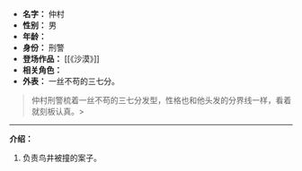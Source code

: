 
- **名字：** 仲村
- **性别：** 男
- **年龄：** 
- **身份：** 刑警
- **登场作品：** [[《沙漠》]]
- **相关角色：** 
- **外表：** 一丝不苟的三七分。

> 仲村刑警梳着一丝不苟的三七分发型，性格也和他头发的分界线一样，看着就刻板认真。> 


---

**介绍：** 

1. 负责鸟井被撞的案子。
